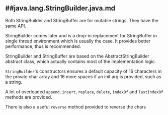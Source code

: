 ##java.lang.StringBuilder.java.md
------------

Both StringBuilder and StringBuffer are for mutable strings. They have the same API.

StringBuilder comes later and is a drop-in replacement for StringBuffer in single
thread environment which is usually the case. It provides better performance, thus
is recommended.

StringBuilder and StringBuffer are based on the AbstractStringBuilder abstract class,
which actually contains most of the implementation logic.

`StringBuilder`'s constructors ensures a default capacity of 16 characters in the private
char array and 16 more spaces if an init arg is provided, such as a string.

A lot of overloaded `append`, `insert`, `replace`, `delete`, `indexOf` and `lastIndexOf`
methods are provided.

There is also a useful `reverse` method provided to reverse the chars

